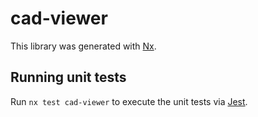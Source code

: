 # cad-viewer

This library was generated with [Nx](https://nx.dev).

## Running unit tests

Run `nx test cad-viewer` to execute the unit tests via [Jest](https://jestjs.io).

